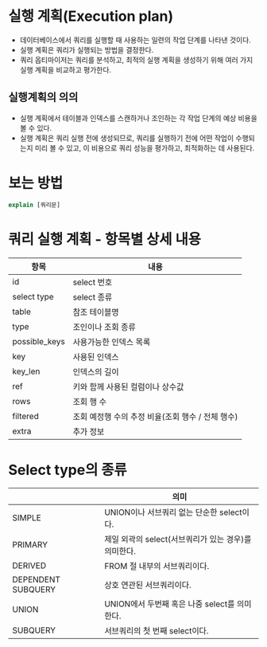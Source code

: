 # 실행 계획(Execution plan)

- 데이터베이스에서 쿼리를 실행할 때 사용하는 일련의 작업 단계를 나타낸 것이다.
- 실행 계획은 쿼리가 실행되는 방법을 결정한다.
- 쿼리 옵티마이저는 쿼리를 분석하고, 최적의 실행 계획을 생성하기 위해 
여러 가지 실행 계획을 비교하고 평가한다.

## 실행계획의 의의

- 실행 계획에서 테이블과 인덱스를 스캔하거나 조인하는 각 작업 단계의 예상 비용을 볼 수 있다.
- 실행 계획은 쿼리 실행 전에 생성되므로, 쿼리를 실행하기 전에 어떤 작업이 수행되는지 
미리 볼 수 있고, 이 비용으로 쿼리 성능을 평가하고, 최적화하는 데 사용된다.

# 보는 방법

```sql
explain [쿼리문]
```

# 쿼리 실행 계획 - 항목별 상세 내용

| 항목 | 내용 |
| --- | --- |
| id | select 번호 |
| select type | select 종류 |
| table | 참조 테이블명 |
| type | 조인이나 조회 종류 |
| possible_keys | 사용가능한 인덱스 목록 |
| key | 사용된 인덱스 |
| key_len | 인덱스의 길이 |
| ref | 키와 함께 사용된 컬럼이나 상수값 |
| rows | 조회 행 수 |
| filtered | 조회 예정행 수의 추정 비율(조회 행수 / 전체 행수) |
| extra | 추가 정보 |

# Select type의 종류

|  | 의미 |
| --- | --- |
| SIMPLE | UNION이나 서브쿼리 없는 단순한 select이다. |
| PRIMARY | 제일 외곽의 select(서브쿼리가 있는 경우)를 의미한다. |
| DERIVED | FROM 절 내부의 서브쿼리이다. |
| DEPENDENT SUBQUERY | 상호 연관된 서브쿼리이다. |
| UNION | UNION에서 두번째 혹은 나중 select를 의미한다. |
| SUBQUERY | 서브쿼리의 첫 번째 select이다. |
